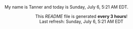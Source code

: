 My name is Tanner and today is Sunday, July 6, 5:21 AM EDT.

<p align="center">This <i>README</i> file is generated <b>every 3 hours</b>!</br>Last refresh: Sunday, July 6, 5:21 AM EDT<br /></p>
